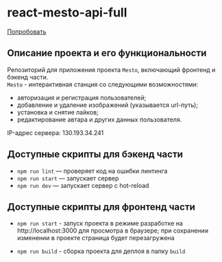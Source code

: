 # react-mesto-api-full

[Попробовать](https://gusevgeorgy.students.nomoredomains.club/ "cсылка на сайт, размещенный на Яндекс.Облаке")   

## Описание проекта и его функциональности
Репозиторий для приложения проекта `Mesto`, включающий фронтенд и бэкенд части.   
`Mesto` - интерактивная станция со следующими возможностями:   
- авторизация и регистрация пользователей;   
- добавление и удаление изображений (указывается url-путь);   
- установка и снятие лайков;   
- редактирование автара и других данных пользователя.   
  
IP-адрес сервера: 130.193.34.241  

## Доступные скрипты для бэкенд части

* `npm run lint` — проверяет код на ошибки линтинга   
* `npm run start` — запускает сервер   
* `npm run dev` — запускает сервер с hot-reload   

## Доступные скрипты для фронтенд части

* `npm run start` - запуск проекта в режиме разработке на http://localhost:3000 для просмотра в браузере; при сохранении изменении в проекте страница будет перезагружена   

* `npm run build` - сборка проекта для деплоя в папку `build`   

